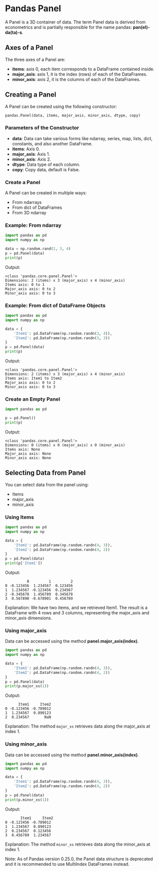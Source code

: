 # Pandas Panel

A Panel is a 3D container of data. The term Panel data is derived from econometrics and is partially responsible for the name pandas: **pan(el)-da(ta)-s**.

## Axes of a Panel

The three axes of a Panel are:
- **items**: axis 0, each item corresponds to a DataFrame contained inside.
- **major_axis**: axis 1, it is the index (rows) of each of the DataFrames.
- **minor_axis**: axis 2, it is the columns of each of the DataFrames.

## Creating a Panel

A Panel can be created using the following constructor:
```python
pandas.Panel(data, items, major_axis, minor_axis, dtype, copy)
```

### Parameters of the Constructor
- **data**: Data can take various forms like ndarray, series, map, lists, dict, constants, and also another DataFrame.
- **items**: Axis 0.
- **major_axis**: Axis 1.
- **minor_axis**: Axis 2.
- **dtype**: Data type of each column.
- **copy**: Copy data, default is False.

### Create a Panel

A Panel can be created in multiple ways:
- From ndarrays
- From dict of DataFrames
- From 3D ndarray

### Example: From ndarray
```python
import pandas as pd
import numpy as np

data = np.random.rand(2, 3, 4)
p = pd.Panel(data)
print(p)
```
Output:
```
<class 'pandas.core.panel.Panel'>
Dimensions: 2 (items) x 3 (major_axis) x 4 (minor_axis)
Items axis: 0 to 1
Major_axis axis: 0 to 2
Minor_axis axis: 0 to 3
```

### Example: From dict of DataFrame Objects
```python
import pandas as pd
import numpy as np

data = {
    'Item1': pd.DataFrame(np.random.randn(3, 4)),
    'Item2': pd.DataFrame(np.random.randn(3, 3))
}
p = pd.Panel(data)
print(p)
```
Output:
```
<class 'pandas.core.panel.Panel'>
Dimensions: 2 (items) x 3 (major_axis) x 4 (minor_axis)
Items axis: Item1 to Item2
Major_axis axis: 0 to 2
Minor_axis axis: 0 to 3
```

### Create an Empty Panel
```python
import pandas as pd

p = pd.Panel()
print(p)
```
Output:
```
<class 'pandas.core.panel.Panel'>
Dimensions: 0 (items) x 0 (major_axis) x 0 (minor_axis)
Items axis: None
Major_axis axis: None
Minor_axis axis: None
```

## Selecting Data from Panel

You can select data from the panel using:
- Items
- major_axis
- minor_axis

### Using Items
```python
import pandas as pd
import numpy as np

data = {
    'Item1': pd.DataFrame(np.random.randn(4, 3)),
    'Item2': pd.DataFrame(np.random.randn(4, 2))
}
p = pd.Panel(data)
print(p['Item1'])
```
Output:
```
          0         1         2
0 -0.123456  1.234567  0.123456
1  1.234567 -0.123456  0.234567
2 -0.345678  1.456789  0.345678
3  0.567890 -0.678901  0.456789
```
Explanation: We have two items, and we retrieved Item1. The result is a DataFrame with 4 rows and 3 columns, representing the major_axis and minor_axis dimensions.

### Using major_axis

Data can be accessed using the method **panel.major_axis(index)**.
```python
import pandas as pd
import numpy as np

data = {
    'Item1': pd.DataFrame(np.random.randn(4, 3)),
    'Item2': pd.DataFrame(np.random.randn(4, 2))
}
p = pd.Panel(data)
print(p.major_xs(1))
```
Output:
```
      Item1     Item2
0 -0.123456 -0.789012
1  1.234567  0.890123
2  0.234567       NaN
```
Explanation: The method `major_xs` retrieves data along the major_axis at index 1.

### Using minor_axis

Data can be accessed using the method **panel.minor_axis(index)**.
```python
import pandas as pd
import numpy as np

data = {
    'Item1': pd.DataFrame(np.random.randn(4, 3)),
    'Item2': pd.DataFrame(np.random.randn(4, 2))
}
p = pd.Panel(data)
print(p.minor_xs(1))
```
Output:
```
       Item1     Item2
0 -0.123456 -0.789012
1  1.234567  0.890123
2  0.234567  0.123456
3  0.456789  1.234567
```
Explanation: The method `minor_xs` retrieves data along the minor_axis at index 1.

Note: As of Pandas version 0.25.0, the Panel data structure is deprecated and it is recommended to use MultiIndex DataFrames instead.

